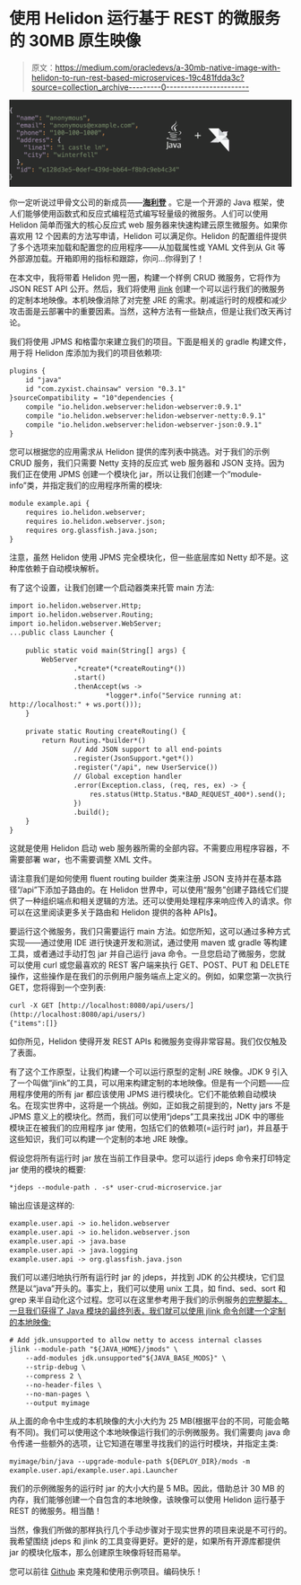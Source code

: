 # 使用 Helidon 运行基于 REST 的微服务的 30MB 原生映像

> 原文：<https://medium.com/oracledevs/a-30mb-native-image-with-helidon-to-run-rest-based-microservices-19c481fdda3c?source=collection_archive---------0----------------------->

![](img/c8c8f378e7a52b3a75b628b76fbdafad.png)

你一定听说过甲骨文公司的新成员——[**海利登**](https://helidon.io/) 。它是一个开源的 Java 框架，使人们能够使用函数式和反应式编程范式编写轻量级的微服务。人们可以使用 Helidon 简单而强大的核心反应式 web 服务器来快速构建云原生微服务。如果你喜欢用 12 个因素的方法写申请，Helidon 可以满足你。Helidon 的配置组件提供了多个选项来加载和配置您的应用程序——从加载属性或 YAML 文件到从 Git 等外部源加载。开箱即用的指标和跟踪，你问…你得到了！

在本文中，我将带着 Helidon 兜一圈，构建一个样例 CRUD 微服务，它将作为 JSON REST API 公开。然后，我们将使用 [jlink](https://docs.oracle.com/javase/10/tools/jlink.htm) 创建一个可以运行我们的微服务的定制本地映像。本机映像消除了对完整 JRE 的需求。削减运行时的规模和减少攻击面是云部署中的重要因素。当然，这种方法有一些缺点，但是让我们改天再讨论。

我们将使用 JPMS 和格雷尔来建立我们的项目。下面是相关的 gradle 构建文件，用于将 Helidon 库添加为我们的项目依赖项:

```
plugins {
    id "java"
    id "com.zyxist.chainsaw" version "0.3.1"
}sourceCompatibility = "10"dependencies {
    compile "io.helidon.webserver:helidon-webserver:0.9.1"
    compile "io.helidon.webserver:helidon-webserver-netty:0.9.1"
    compile "io.helidon.webserver:helidon-webserver-json:0.9.1"
}
```

您可以根据您的应用需求从 Helidon 提供的库列表中挑选。对于我们的示例 CRUD 服务，我们只需要 Netty 支持的反应式 web 服务器和 JSON 支持。因为我们正在使用 JPMS 创建一个模块化 jar，所以让我们创建一个“module-info”类，并指定我们的应用程序所需的模块:

```
module example.api {
    requires io.helidon.webserver;
    requires io.helidon.webserver.json;
    requires org.glassfish.java.json;
}
```

注意，虽然 Helidon 使用 JPMS 完全模块化，但一些底层库如 Netty 却不是。这种库依赖于自动模块解析。

有了这个设置，让我们创建一个启动器类来托管 main 方法:

```
import io.helidon.webserver.Http;
import io.helidon.webserver.Routing;
import io.helidon.webserver.WebServer;
...public class Launcher {

    public static void main(String[] args) {
        WebServer
                .*create*(*createRouting*())
                .start()
                .thenAccept(ws -> 
                        *logger*.info("Service running at: http://localhost:" + ws.port()));
    }

    private static Routing createRouting() {
        return Routing.*builder*()
                // Add JSON support to all end-points
                .register(JsonSupport.*get*())
                .register("/api", new UserService())
                // Global exception handler
                .error(Exception.class, (req, res, ex) -> {
                    res.status(Http.Status.*BAD_REQUEST_400*).send();
                })
                .build();
    }
}
```

这就是使用 Helidon 启动 web 服务器所需的全部内容。不需要应用程序容器，不需要部署 war，也不需要调整 XML 文件。

请注意我们是如何使用 fluent routing builder 类来注册 JSON 支持并在基本路径“/api”下添加子路由的。在 Helidon 世界中，可以使用“服务”创建子路线它们提供了一种组织端点和相关逻辑的方法。还可以使用处理程序来响应传入的请求。你可以在这里阅读更多关于路由和 Helidon 提供的各种 APIs】。

要运行这个微服务，我们只需要运行 main 方法。如您所知，这可以通过多种方式实现——通过使用 IDE 进行快速开发和测试，通过使用 maven 或 gradle 等构建工具，或者通过手动打包 jar 并自己运行 java 命令。一旦您启动了微服务，您就可以使用 curl 或您最喜欢的 REST 客户端来执行 GET、POST、PUT 和 DELETE 操作，这些操作是在我们的示例用户服务端点上定义的。例如，如果您第一次执行 GET，您将得到一个空列表:

```
curl -X GET [http://localhost:8080/api/users/](http://localhost:8080/api/users/)
{"items":[]}
```

如你所见，Helidon 使得开发 REST APIs 和微服务变得非常容易。我们仅仅触及了表面。

有了这个工作原型，让我们构建一个可以运行原型的定制 JRE 映像。JDK 9 引入了一个叫做“jlink”的工具，可以用来构建定制的本地映像。但是有一个问题——应用程序使用的所有 jar 都应该使用 JPMS 进行模块化。它们不能依赖自动模块名。在现实世界中，这将是一个挑战。例如，正如我之前提到的，Netty jars 不是 JPMS 意义上的模块化。然而，我们可以使用“jdeps”工具来找出 JDK 中的哪些模块正在被我们的应用程序 jar 使用，包括它们的依赖项(=运行时 jar)，并且基于这些知识，我们可以构建一个定制的本地 JRE 映像。

假设您将所有运行时 jar 放在当前工作目录中。您可以运行 jdeps 命令来打印特定 jar 使用的模块的概要:

```
*jdeps --module-path . -s* user-crud-microservice.jar
```

输出应该是这样的:

```
example.user.api -> io.helidon.webserver
example.user.api -> io.helidon.webserver.json
example.user.api -> java.base
example.user.api -> java.logging
example.user.api -> org.glassfish.java.json
```

我们可以递归地执行所有运行时 jar 的 jdeps，并找到 JDK 的公共模块，它们显然是以“java”开头的。事实上，我们可以使用 unix 工具，如 find、sed、sort 和 grep 来半自动化这个过程。您可以在这里参考用于我们的示例服务[的完整脚本。一旦我们获得了 Java 模块的最终列表，我们就可以使用 jlink 命令创建一个定制的本地映像:](https://github.com/udaychandra/user-crud-microservice/blob/master/build.sh)

```
# Add jdk.unsupported to allow netty to access internal classes
jlink --module-path "${JAVA_HOME}/jmods" \
    --add-modules jdk.unsupported"${JAVA_BASE_MODS}" \
    --strip-debug \
    --compress 2 \
    --no-header-files \
    --no-man-pages \
    --output myimage
```

从上面的命令中生成的本机映像的大小大约为 25 MB(根据平台的不同，可能会略有不同)。我们可以使用这个本地映像运行我们的示例微服务。我们需要向 java 命令传递一些额外的选项，让它知道在哪里寻找我们的运行时模块，并指定主类:

```
myimage/bin/java --upgrade-module-path ${DEPLOY_DIR}/mods -m example.user.api/example.user.api.Launcher
```

我们的示例微服务的运行时 jar 的大小大约是 5 MB。因此，借助总计 30 MB 的内存，我们能够创建一个自包含的本地映像，该映像可以使用 Helidon 运行基于 REST 的微服务。相当酷！

当然，像我们所做的那样执行几个手动步骤对于现实世界的项目来说是不可行的。我希望围绕 jdeps 和 jlink 的工具变得更好。更好的是，如果所有开源库都提供 jar 的模块化版本，那么创建原生映像将轻而易举。

您可以前往 [Github](https://github.com/udaychandra/user-crud-microservice) 来克隆和使用示例项目。编码快乐！